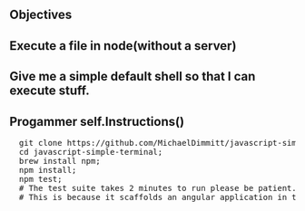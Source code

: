 ## Objectives

## Execute a file in node(without a server)

## Give me a simple default shell so that I can execute stuff. 

## Progammer self.Instructions()
<pre>
  git clone https://github.com/MichaelDimmitt/javascript-simple-terminal.git;
  cd javascript-simple-terminal;
  brew install npm;
  npm install;
  npm test;
  # The test suite takes 2 minutes to run please be patient.
  # This is because it scaffolds an angular application in the background.
</pre>
